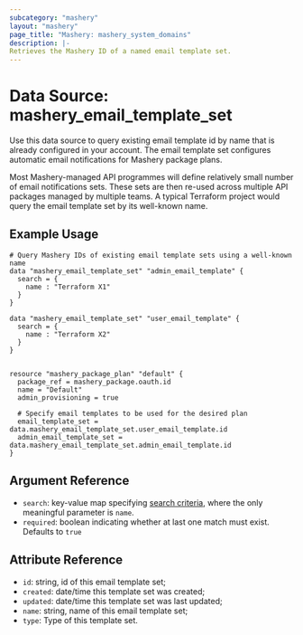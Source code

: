 ```yaml
---
subcategory: "mashery"
layout: "mashery"
page_title: "Mashery: mashery_system_domains"
description: |-
Retrieves the Mashery ID of a named email template set.
---
```


# Data Source: mashery_email_template_set

Use this data source to query existing email template id by name that is already configured  in your account. The email
template set configures automatic email notifications for Mashery package plans.

Most Mashery-managed API programmes will define relatively small number of email notifications sets. These sets
are then re-used across multiple API packages managed by multiple teams. A typical Terraform project would
query the email template set by its well-known name.

## Example Usage
```hcl
# Query Mashery IDs of existing email template sets using a well-known name
data "mashery_email_template_set" "admin_email_template" {
  search = {
    name : "Terraform X1"
  }
}

data "mashery_email_template_set" "user_email_template" {
  search = {
    name : "Terraform X2"
  }
}


resource "mashery_package_plan" "default" {
  package_ref = mashery_package.oauth.id
  name = "Default"
  admin_provisioning = true

  # Specify email templates to be used for the desired plan
  email_template_set = data.mashery_email_template_set.user_email_template.id
  admin_email_template_set = data.mashery_email_template_set.admin_email_template.id
}
```

## Argument Reference
- `search`: key-value map specifying [search criteria](https://developer.mashery.com/docs/read/mashery_api/30/resources/emailtemplatesets), where
  the only meaningful parameter is `name`.
- `required`: boolean indicating whether at last one match must exist. Defaults to `true`
  
## Attribute Reference
- `id`: string, id of this email template set;
- `created`: date/time this template set was created;
- `updated`: date/time this template set was last updated;
- `name`: string, name of this email template set;
- `type`: Type of this template set.